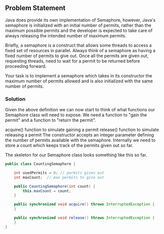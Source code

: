 ## Problem Statement
Java does provide its own implementation of Semaphore, however, Java's semaphore is initialized with an initial number of permits, rather than the maximum possible permits and the developer is expected to take care of always releasing the intended number of maximum permits.

Briefly, a semaphore is a construct that allows some threads to access a fixed set of resources in parallel. Always think of a semaphore as having a fixed number of permits to give out. Once all the permits are given out, requesting threads, need to wait for a permit to be returned before proceeding forward.

Your task is to implement a semaphore which takes in its constructor the maximum number of permits allowed and is also initialized with the same number of permits.

### Solution
Given the above definition we can now start to think of what functions our Semaphore class will need to expose. We need a function to "gain the permit" and a function to "return the permit".

acquire() function to simulate gaining a permit
release() function to simulate releasing a permit
The constructor accepts an integer parameter defining the number of permits available with the semaphore. Internally we need to store a count which keeps track of the permits given out so far.

The skeleton for our Semaphore class looks something like this so far.

```java
public class CountingSemaphore {

    int usedPermits = 0; // permits given out
    int maxCount;  // max permits to give out

    public CountingSemaphore(int count) {
        this.maxCount = count;
    }

    public synchronized void acquire() throws InterruptedException {
    }

    public synchronized void release() throws InterruptedException {
    }
}
```

